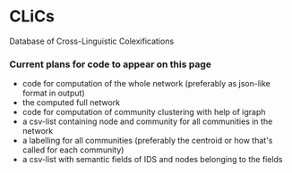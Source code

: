 CLiCs
=====

Database of Cross-Linguistic Colexifications


### Current plans for code to appear on this page

* code for computation of the whole network (preferably as json-like format in output)
* the computed full network
* code for computation of community clustering with help of igraph
* a csv-list containing node and community for all communities in the network
* a labelling for all communities (preferably the centroid or how that's called for each community)
* a csv-list with semantic fields of IDS and nodes belonging to the fields


